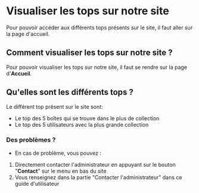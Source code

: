 # Visualiser les tops sur notre site

Pour pouvoir accéder aux différents tops présents sur le site, il faut aller sur la page d'accueil.

## Comment visualiser les tops sur notre site ?

Pour pouvoir visualiser les tops sur notre site, il faut se rendre sur la page d'**Accueil**.

## Qu'elles sont les différents tops ?

Le différent top présent sur le site sont:
- Le top des 5 boîtes qui se trouve dans le plus de collection
- Le top des 5 utilisateurs avec la plus grande collection

### Des problèmes ?

- En cas de problème, vous pouvez :
1. Directement contacter l'administrateur en appuyant sur le bouton "**Contact**" sur le menu en bas du site
2. Vous renseignez dans la partie "Contacter l'administrateur" dans ce guide d'utilisateur